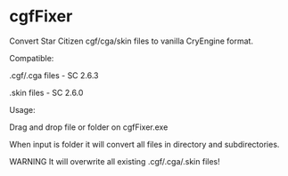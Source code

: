 # cgfFixer
Convert Star Citizen cgf/cga/skin files to vanilla CryEngine format.


Compatible:

.cgf/.cga files - SC 2.6.3

.skin files - SC 2.6.0


Usage:

Drag and drop file or folder on cgfFixer.exe

When input is folder it will convert all files in directory and subdirectories. 

WARNING It will overwrite all existing .cgf/.cga/.skin files!
